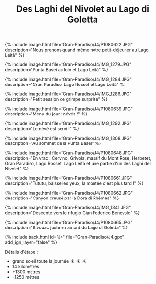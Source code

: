 ﻿---
title: "Des Laghi del Nivolet au Lago di Goletta"
permalink: /Gran-Paradiso/J4/
sidebar:
  nav: "gran_paradiso"
enable_tracks: true
---

{% include image.html file="Gran-Paradiso/J4/P1080622.JPG" description="Nous prenons quand même notre petit-déjeuner au Lago Leità" %}

{% include image.html file="Gran-Paradiso/J4/IMG_1279.JPG" description="Punta Basei au loin et Lago Leità" %}

{% include image.html file="Gran-Paradiso/J4/IMG_1284.JPG" description="Gran Paradiso, Lago Rosset et Lago Leità" %}

{% include image.html file="Gran-Paradiso/J4/IMG_1286.JPG" description="Petit session de grimpe surprise" %}

{% include image.html file="Gran-Paradiso/J4/P1080639.JPG" description="Menu du jour : névés !" %}

{% include image.html file="Gran-Paradiso/J4/IMG_1292.JPG" description="Le névé est servi !" %}

{% include image.html file="Gran-Paradiso/J4/IMG_1308.JPG" description="Au sommet de la Punta Basei" %}

{% include image.html file="Gran-Paradiso/J4/P1080648.JPG" description="En vrac : Cervino, Grivola, massif du Mont Rose, Herbetet, Gran Paradiso, Lago Rosset, Lago Leità et une partie d'un des Laghi del Nivolet" %}

{% include image.html file="Gran-Paradiso/J4/P1080661.JPG" description="Tututu, baisse les yeux, la montée c'est plus tard !" %}

{% include image.html file="Gran-Paradiso/J4/P1080662.JPG" description="Canyon creusé par la Dora di Rhêmes" %}

{% include image.html file="Gran-Paradiso/J4/IMG_1341.JPG" description="Descente vers le rifugio Gian Federico Benevolo" %}

{% include image.html file="Gran-Paradiso/J4/P1080665.JPG" description="Bivouac juste en amont du Lago di Goletta" %}

{% include track.html id="J4" file="Gran-Paradiso/J4.gpx" add_ign_layer="false" %}

Détails d'étape :
* grand soleil toute la journée :sunny: :sunny: :sunny:
* 14 kilomètres
* +1300 mètres
* -1250 mètres

